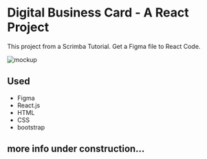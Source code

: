 # Digital Business Card - A React Project

This project from a Scrimba Tutorial. Get a Figma file to React Code.

![mockup](https://user-images.githubusercontent.com/17276621/152983548-bd7ba076-b699-44f9-8e88-59c0a5638550.png)

## Used

- Figma
- React.js
- HTML
- CSS
- bootstrap

## more info under construction...
